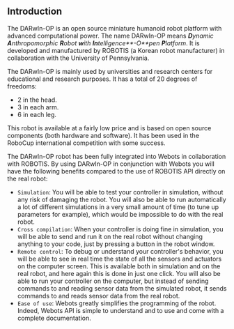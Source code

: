 ## Introduction

The DARwIn-OP is an open source miniature humanoid robot platform with advanced
computational power. The name DARwIn-OP means _**D**ynamic **A**nthropomorphic **R**obot **w**ith
**In**telligence**-O**pen **P**latform_. It is developed and manufactured by ROBOTIS (a
Korean robot manufacturer) in collaboration with the University of Pennsylvania.

The DARwIn-OP is mainly used by universities and research centers for
educational and research purposes. It has a total of 20 degrees of freedoms:

- 2 in the head.
- 3 in each arm.
- 6 in each leg.

This robot is available at a fairly low price and is based on open source
components (both hardware and software). It has been used in the RoboCup
international competition with some success.

The DARwIn-OP robot has been fully integrated into Webots in collaboration with
ROBOTIS. By using DARwIn-OP in conjunction with Webots you will have the
following benefits compared to the use of ROBOTIS API directly on the real
robot:

- `Simulation`: You will be able to test your controller in simulation, without
any risk of damaging the robot. You will also be able to run automatically a lot
of different simulations in a very small amount of time (to tune up parameters
for example), which would be impossible to do with the real robot.
- `Cross compilation`: When your controller is doing fine in simulation, you will
be able to send and run it on the real robot without changing anything to your
code, just by pressing a button in the robot window.
- `Remote control`: To debug or understand your controller's behavior, you will be
able to see in real time the state of all the sensors and actuators on the
computer screen. This is available both in simulation and on the real robot, and
here again this is done in just one click. You will also be able to run your
controller on the computer, but instead of sending commands to and reading
sensor data from the simulated robot, it sends commands to and reads sensor data
from the real robot.
- `Ease of use`: Webots greatly simplifies the programming of the robot. Indeed,
Webots API is simple to understand and to use and come with a complete
documentation.

